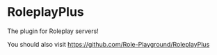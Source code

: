 # RoleplayPlus
The plugin for Roleplay servers!

You should also visit
https://github.com/Role-Playground/RoleplayPlus

